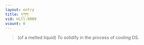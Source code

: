 ```yaml
---
layout: entry
title: དཀག་
vid: Hill:0009
vcount: 0
---
```

> (of a melted liquid) To solidify in the process of cooling DS\.


